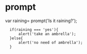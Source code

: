 # prompt
 var raining= prompt('Is it raining?');

      if(raining === 'yes'){
          alert('take an ambrella');
      }else{
          alert('no need of ambrella');
      }
